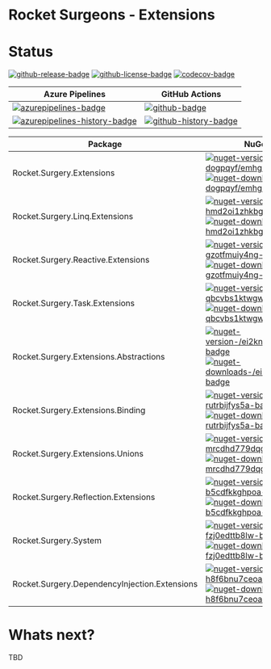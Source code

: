 # Rocket Surgeons - Extensions

# Status
<!-- badges -->
[![github-release-badge]][github-release]
[![github-license-badge]][github-license]
[![codecov-badge]][codecov]
<!-- badges -->

<!-- history badges -->
| Azure Pipelines | GitHub Actions |
| --------------- | -------------- |
| [![azurepipelines-badge]][azurepipelines] | [![github-badge]][github] |
| [![azurepipelines-history-badge]][azurepipelines-history] | [![github-history-badge]][github] |
<!-- history badges -->

<!-- nuget packages -->
| Package | NuGet |
| ------- | ----- |
| Rocket.Surgery.Extensions | [![nuget-version-dogpqyf/emhg-badge]![nuget-downloads-dogpqyf/emhg-badge]][nuget-dogpqyf/emhg] |
| Rocket.Surgery.Linq.Extensions | [![nuget-version-hmd2oi1zhkbg-badge]![nuget-downloads-hmd2oi1zhkbg-badge]][nuget-hmd2oi1zhkbg] |
| Rocket.Surgery.Reactive.Extensions | [![nuget-version-gzotfmuiy4ng-badge]![nuget-downloads-gzotfmuiy4ng-badge]][nuget-gzotfmuiy4ng] |
| Rocket.Surgery.Task.Extensions | [![nuget-version-qbcvbs1ktwgw-badge]![nuget-downloads-qbcvbs1ktwgw-badge]][nuget-qbcvbs1ktwgw] |
| Rocket.Surgery.Extensions.Abstractions | [![nuget-version-/ei2knddlveg-badge]![nuget-downloads-/ei2knddlveg-badge]][nuget-/ei2knddlveg] |
| Rocket.Surgery.Extensions.Binding | [![nuget-version-rutrbijfys5a-badge]![nuget-downloads-rutrbijfys5a-badge]][nuget-rutrbijfys5a] |
| Rocket.Surgery.Extensions.Unions | [![nuget-version-mrcdhd779dqg-badge]![nuget-downloads-mrcdhd779dqg-badge]][nuget-mrcdhd779dqg] |
| Rocket.Surgery.Reflection.Extensions | [![nuget-version-b5cdfkkghpoa-badge]![nuget-downloads-b5cdfkkghpoa-badge]][nuget-b5cdfkkghpoa] |
| Rocket.Surgery.System | [![nuget-version-fzj0edttb8lw-badge]![nuget-downloads-fzj0edttb8lw-badge]][nuget-fzj0edttb8lw] |
| Rocket.Surgery.DependencyInjection.Extensions | [![nuget-version-h8f6bnu7ceoa-badge]![nuget-downloads-h8f6bnu7ceoa-badge]][nuget-h8f6bnu7ceoa] |
<!-- nuget packages -->

# Whats next?
TBD

<!-- generated references -->
[github-release]: https://github.com/RocketSurgeonsGuild/Extensions/releases/latest
[github-release-badge]: https://img.shields.io/github/release/RocketSurgeonsGuild/Extensions.svg?logo=github&style=flat "Latest Release"
[github-license]: https://github.com/RocketSurgeonsGuild/Extensions/blob/master/LICENSE
[github-license-badge]: https://img.shields.io/github/license/RocketSurgeonsGuild/Extensions.svg?style=flat "License"
[codecov]: https://codecov.io/gh/RocketSurgeonsGuild/Extensions
[codecov-badge]: https://img.shields.io/codecov/c/github/RocketSurgeonsGuild/Extensions.svg?color=E03997&label=codecov&logo=codecov&logoColor=E03997&style=flat "Code Coverage"
[azurepipelines]: https://rocketsurgeonsguild.visualstudio.com/Libraries/_build/latest?definitionId=8&branchName=master
[azurepipelines-badge]: https://img.shields.io/azure-devops/build/rocketsurgeonsguild/Libraries/8.svg?color=98C6FF&label=azure%20pipelines&logo=azuredevops&logoColor=98C6FF&style=flat "Azure Pipelines Status"
[azurepipelines-history]: https://rocketsurgeonsguild.visualstudio.com/Libraries/_build?definitionId=8&branchName=master
[azurepipelines-history-badge]: https://buildstats.info/azurepipelines/chart/rocketsurgeonsguild/Libraries/8?includeBuildsFromPullRequest=false "Azure Pipelines History"
[github]: https://github.com/RocketSurgeonsGuild/Extensions/actions?query=workflow%3Aci
[github-badge]: https://img.shields.io/github/workflow/status/RocketSurgeonsGuild/Extensions/ci.svg?label=github&logo=github&color=b845fc&logoColor=b845fc&style=flat "GitHub Actions Status"
[github-history-badge]: https://buildstats.info/github/chart/RocketSurgeonsGuild/Extensions?includeBuildsFromPullRequest=false "GitHub Actions History"
[nuget-dogpqyf/emhg]: https://www.nuget.org/packages/Rocket.Surgery.Extensions/
[nuget-version-dogpqyf/emhg-badge]: https://img.shields.io/nuget/v/Rocket.Surgery.Extensions.svg?color=004880&logo=nuget&style=flat-square "NuGet Version"
[nuget-downloads-dogpqyf/emhg-badge]: https://img.shields.io/nuget/dt/Rocket.Surgery.Extensions.svg?color=004880&logo=nuget&style=flat-square "NuGet Downloads"
[nuget-hmd2oi1zhkbg]: https://www.nuget.org/packages/Rocket.Surgery.Linq.Extensions/
[nuget-version-hmd2oi1zhkbg-badge]: https://img.shields.io/nuget/v/Rocket.Surgery.Linq.Extensions.svg?color=004880&logo=nuget&style=flat-square "NuGet Version"
[nuget-downloads-hmd2oi1zhkbg-badge]: https://img.shields.io/nuget/dt/Rocket.Surgery.Linq.Extensions.svg?color=004880&logo=nuget&style=flat-square "NuGet Downloads"
[nuget-gzotfmuiy4ng]: https://www.nuget.org/packages/Rocket.Surgery.Reactive.Extensions/
[nuget-version-gzotfmuiy4ng-badge]: https://img.shields.io/nuget/v/Rocket.Surgery.Reactive.Extensions.svg?color=004880&logo=nuget&style=flat-square "NuGet Version"
[nuget-downloads-gzotfmuiy4ng-badge]: https://img.shields.io/nuget/dt/Rocket.Surgery.Reactive.Extensions.svg?color=004880&logo=nuget&style=flat-square "NuGet Downloads"
[nuget-qbcvbs1ktwgw]: https://www.nuget.org/packages/Rocket.Surgery.Task.Extensions/
[nuget-version-qbcvbs1ktwgw-badge]: https://img.shields.io/nuget/v/Rocket.Surgery.Task.Extensions.svg?color=004880&logo=nuget&style=flat-square "NuGet Version"
[nuget-downloads-qbcvbs1ktwgw-badge]: https://img.shields.io/nuget/dt/Rocket.Surgery.Task.Extensions.svg?color=004880&logo=nuget&style=flat-square "NuGet Downloads"
[nuget-/ei2knddlveg]: https://www.nuget.org/packages/Rocket.Surgery.Extensions.Abstractions/
[nuget-version-/ei2knddlveg-badge]: https://img.shields.io/nuget/v/Rocket.Surgery.Extensions.Abstractions.svg?color=004880&logo=nuget&style=flat-square "NuGet Version"
[nuget-downloads-/ei2knddlveg-badge]: https://img.shields.io/nuget/dt/Rocket.Surgery.Extensions.Abstractions.svg?color=004880&logo=nuget&style=flat-square "NuGet Downloads"
[nuget-rutrbijfys5a]: https://www.nuget.org/packages/Rocket.Surgery.Extensions.Binding/
[nuget-version-rutrbijfys5a-badge]: https://img.shields.io/nuget/v/Rocket.Surgery.Extensions.Binding.svg?color=004880&logo=nuget&style=flat-square "NuGet Version"
[nuget-downloads-rutrbijfys5a-badge]: https://img.shields.io/nuget/dt/Rocket.Surgery.Extensions.Binding.svg?color=004880&logo=nuget&style=flat-square "NuGet Downloads"
[nuget-mrcdhd779dqg]: https://www.nuget.org/packages/Rocket.Surgery.Extensions.Unions/
[nuget-version-mrcdhd779dqg-badge]: https://img.shields.io/nuget/v/Rocket.Surgery.Extensions.Unions.svg?color=004880&logo=nuget&style=flat-square "NuGet Version"
[nuget-downloads-mrcdhd779dqg-badge]: https://img.shields.io/nuget/dt/Rocket.Surgery.Extensions.Unions.svg?color=004880&logo=nuget&style=flat-square "NuGet Downloads"
[nuget-b5cdfkkghpoa]: https://www.nuget.org/packages/Rocket.Surgery.Reflection.Extensions/
[nuget-version-b5cdfkkghpoa-badge]: https://img.shields.io/nuget/v/Rocket.Surgery.Reflection.Extensions.svg?color=004880&logo=nuget&style=flat-square "NuGet Version"
[nuget-downloads-b5cdfkkghpoa-badge]: https://img.shields.io/nuget/dt/Rocket.Surgery.Reflection.Extensions.svg?color=004880&logo=nuget&style=flat-square "NuGet Downloads"
[nuget-fzj0edttb8lw]: https://www.nuget.org/packages/Rocket.Surgery.System/
[nuget-version-fzj0edttb8lw-badge]: https://img.shields.io/nuget/v/Rocket.Surgery.System.svg?color=004880&logo=nuget&style=flat-square "NuGet Version"
[nuget-downloads-fzj0edttb8lw-badge]: https://img.shields.io/nuget/dt/Rocket.Surgery.System.svg?color=004880&logo=nuget&style=flat-square "NuGet Downloads"
[nuget-h8f6bnu7ceoa]: https://www.nuget.org/packages/Rocket.Surgery.DependencyInjection.Extensions/
[nuget-version-h8f6bnu7ceoa-badge]: https://img.shields.io/nuget/v/Rocket.Surgery.DependencyInjection.Extensions.svg?color=004880&logo=nuget&style=flat-square "NuGet Version"
[nuget-downloads-h8f6bnu7ceoa-badge]: https://img.shields.io/nuget/dt/Rocket.Surgery.DependencyInjection.Extensions.svg?color=004880&logo=nuget&style=flat-square "NuGet Downloads"
<!-- generated references -->

<!-- nuke-data
github:
  owner: RocketSurgeonsGuild
  repository: Extensions
azurepipelines:
  account: rocketsurgeonsguild
  teamproject: Libraries
  builddefinition: 8
-->